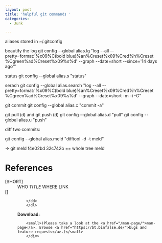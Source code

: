 ```yaml
---
layout: post
title: 'helpful git commands '
categories:
  - Junk

---
```


aliases stored in ~/.gitconfig

beautify the log
git config --global alias.lg "log --all --pretty=format:'%x09%C(bold blue)%an%Creset%x09%Cred%h%Creset %Cgreen%ad%Creset%x09%s%d' --graph --date=short  --since='14 days ago'"

status
git config --global alias.s "status"

serach
git config --global alias.search "log --all --pretty=format:'%x09%C(bold blue)%an%Creset%x09%Cred%h%Creset %Cgreen%ad%Creset%x09%s%d' --graph --date=short -m -i -G"


git commit
git config --global alias.c "commit -a"   

git pull (d) and git push (d)
git config --global alias.d "pull"
git config --global alias.u "push"


diff two commits:

git config --global alias.meld "difftool -d -t meld"

-> git meld f4e02bd 32c742b
== whole tree meld



<h1>References</h1>
		<dl>
		<dt><a name='SHORT'>[SHORT]</a></dt>
		<dd>WHO
		<em>TITLE</em>
		WHERE
		LINK
		</dd>
		<dt><a name=''>[]</a></dt>
		<dd>
		<em></em>


		</dd>
		</dl>

<div class="download"><strong>Download:</strong>

		<small>(Please take a look at the <a href="/man-page/">man-page</a>. Browse <a href="https://bt.binfalse.de/">bugs and feature requests</a>.)</small>
		</div>
